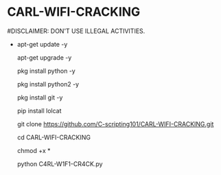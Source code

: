 # CARL-WIFI-CRACKING
#DISCLAIMER:  DON'T USE ILLEGAL ACTIVITIES.

<ul>
    <li> apt-get update -y </li>

apt-get upgrade -y

pkg install python -y

pkg install python2 -y

pkg install git -y

pip install lolcat

git clone https://github.com/C-scripting101/CARL-WIFI-CRACKING.git

cd CARL-WIFI-CRACKING

chmod +x *

python C4RL-W1F1-CR4CK.py
